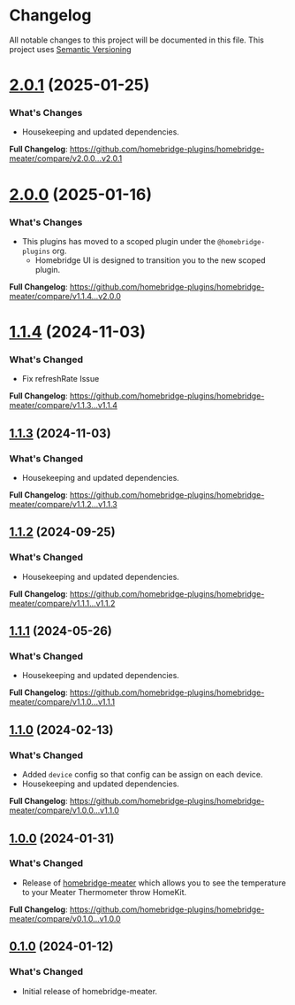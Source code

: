 # Changelog

All notable changes to this project will be documented in this file. This project uses [Semantic Versioning](https://semver.org/)

# [2.0.1](https://github.com/homebridge-plugins/homebridge-meater/releases/tag/v2.0.1) (2025-01-25)

### What's Changes
- Housekeeping and updated dependencies.

**Full Changelog**: https://github.com/homebridge-plugins/homebridge-meater/compare/v2.0.0...v2.0.1

# [2.0.0](https://github.com/homebridge-plugins/homebridge-meater/releases/tag/v2.0.0) (2025-01-16)

### What's Changes
- This plugins has moved to a scoped plugin under the `@homebridge-plugins` org.
  - Homebridge UI is designed to transition you to the new scoped plugin.

**Full Changelog**: https://github.com/homebridge-plugins/homebridge-meater/compare/v1.1.4...v2.0.0

# [1.1.4](https://github.com/homebridge-plugins/homebridge-meater/releases/tag/v1.1.4) (2024-11-03)

### What's Changed
- Fix refreshRate Issue

**Full Changelog**: https://github.com/homebridge-plugins/homebridge-meater/compare/v1.1.3...v1.1.4

## [1.1.3](https://github.com/homebridge-plugins/homebridge-meater/releases/tag/v1.1.3) (2024-11-03)

### What's Changed
- Housekeeping and updated dependencies.

**Full Changelog**: https://github.com/homebridge-plugins/homebridge-meater/compare/v1.1.2...v1.1.3

## [1.1.2](https://github.com/homebridge-plugins/homebridge-meater/releases/tag/v1.1.2) (2024-09-25)

### What's Changed
- Housekeeping and updated dependencies.

**Full Changelog**: https://github.com/homebridge-plugins/homebridge-meater/compare/v1.1.1...v1.1.2

## [1.1.1](https://github.com/homebridge-plugins/homebridge-meater/releases/tag/v1.1.1) (2024-05-26)

### What's Changed
- Housekeeping and updated dependencies.

**Full Changelog**: https://github.com/homebridge-plugins/homebridge-meater/compare/v1.1.0...v1.1.1

## [1.1.0](https://github.com/homebridge-plugins/homebridge-meater/releases/tag/v1.1.0) (2024-02-13)

### What's Changed
- Added `device` config so that config can be assign on each device.
- Housekeeping and updated dependencies.

**Full Changelog**: https://github.com/homebridge-plugins/homebridge-meater/compare/v1.0.0...v1.1.0

## [1.0.0](https://github.com/homebridge-plugins/homebridge-meater/releases/tag/v1.0.0) (2024-01-31)

### What's Changed
- Release of [homebridge-meater](https://github.com/homebridge-plugins/homebridge-meater) which allows you to see the temperature to your Meater Thermometer throw HomeKit.

**Full Changelog**: https://github.com/homebridge-plugins/homebridge-meater/compare/v0.1.0...v1.0.0

## [0.1.0](https://github.com/homebridge-plugins/homebridge-meater/releases/tag/v0.1.0) (2024-01-12)

### What's Changed
- Initial release of homebridge-meater.
